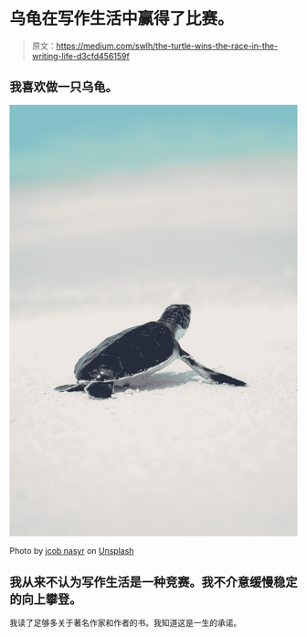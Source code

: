 # 乌龟在写作生活中赢得了比赛。

> 原文：<https://medium.com/swlh/the-turtle-wins-the-race-in-the-writing-life-d3cfd456159f>

## 我喜欢做一只乌龟。

![](img/2ab6700f09e76d1b12cebf720089ca1d.png)

Photo by [jcob nasyr](https://unsplash.com/@j_cobnasyr1?utm_source=medium&utm_medium=referral) on [Unsplash](https://unsplash.com?utm_source=medium&utm_medium=referral)

## 我从来不认为写作生活是一种竞赛。我不介意缓慢稳定的向上攀登。

我读了足够多关于著名作家和作者的书。我知道这是一生的承诺。